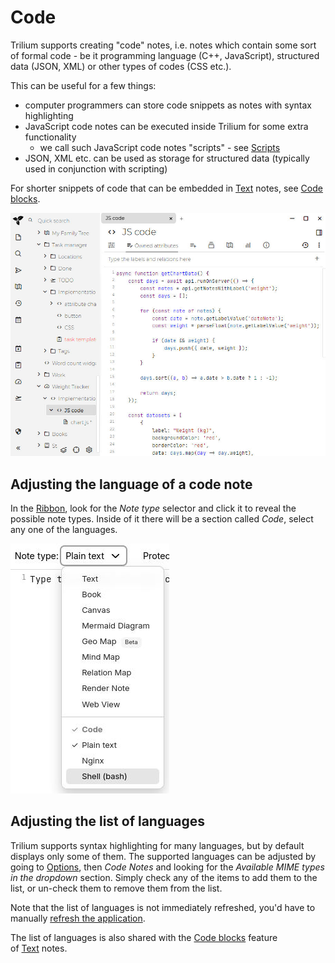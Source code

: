 # Code
Trilium supports creating "code" notes, i.e. notes which contain some sort of formal code - be it programming language (C++, JavaScript), structured data (JSON, XML) or other types of codes (CSS etc.).

This can be useful for a few things:

*   computer programmers can store code snippets as notes with syntax highlighting
*   JavaScript code notes can be executed inside Trilium for some extra functionality
    *   we call such JavaScript code notes "scripts" - see [Scripts](Code/Scripts.md)
*   JSON, XML etc. can be used as storage for structured data (typically used in conjunction with scripting)

For shorter snippets of code that can be embedded in [Text](Text.md) notes, see [Code blocks](Text/Code%20blocks.md).

![](Code_image.png)

## Adjusting the language of a code note

In the [Ribbon](../Basic%20Concepts/UI%20Elements/Ribbon.md), look for the _Note type_ selector and click it to reveal the possible note types. Inside of it there will be a section called _Code_, select any one of the languages.

![](1_Code_image.png)

## Adjusting the list of languages

Trilium supports syntax highlighting for many languages, but by default displays only some of them. The supported languages can be adjusted by going to [Options](../Basic%20Concepts/UI%20Elements/Options.md), then _Code Notes_ and looking for the _Available MIME types in the dropdown_ section. Simply check any of the items to add them to the list, or un-check them to remove them from the list.

Note that the list of languages is not immediately refreshed, you'd have to manually [refresh the application](../Troubleshooting/Refreshing%20the%20application.md).

The list of languages is also shared with the [Code blocks](Text/Code%20blocks.md) feature of [Text](Text.md) notes.